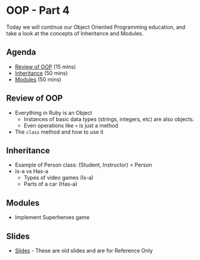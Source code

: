 # OOP - Part 4

Today we will continue our Object Oriented Programming education, and take a look at the concepts of Inheritance and Modules.

## Agenda

* [Review of OOP](#review-of-oop) (15 mins)
* [Inheritance](#inheritance) (50 mins)
* [Modules](#modules) (50 mins)

## Review of OOP

* Everything in Ruby is an Object
  * Instances of basic data types (strings, integers, etc) are also objects.
  * Even operations like `+` is just a method
* The `class` method and how to use it

## Inheritance

* Example of Person class: (Student, Instructor) < Person
* Is-a vs Has-a
  * Types of video games (Is-a)
  * Parts of a car (Has-a)

## Modules

* Implement Superheroes game

## Slides

* [Slides](http://bitmakerlabs.s3.amazonaws.com/slides/cohort9/Object-Oriented%20Programming.pdf) - These are old slides and are for Reference Only
